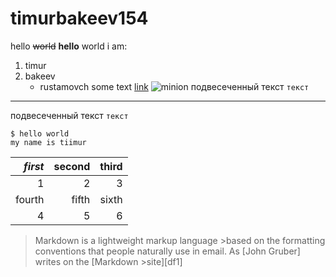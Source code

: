 # timurbakeev154
hello ~~world~~ **hello** world
i am:
1. timur
2. bakeev
    - rustamovch
some text [link](https://google.com)
![minion](https://sd.keepcalms.com/i/eat-drink-put-your-cup-in-the-dishwasher.png)
подвесеченный текст ``текст``
----
подвесеченный текст ``текст``
```
$ hello world
my name is tiimur
```
*first* | second | third
---: | ---: | ---:
1 | 2 | 3
fourth | fifth | sixth
4 | 5  | 6

>Markdown is a lightweight markup language >based on the formatting conventions
>that people naturally use in email.
>As [John Gruber] writes on the [Markdown >site][df1]
